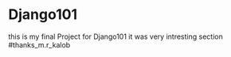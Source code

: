 # Django101
this is my final Project for Django101
it was very intresting section 
#thanks_m.r_kalob
